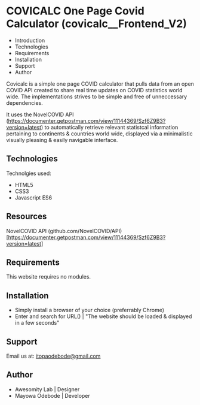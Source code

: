 # COVICALC One Page Covid Calculator (covicalc__Frontend_V2)

- Introduction
- Technologies
- Requirements
- Installation
- Support
- Author

Covicalc is a simple one page COVID calculator that pulls data from an open COVID API created to share real time updates on COVID statistics world wide. The implementations strives to be simple and free of unneccessary dependencies.

It uses the NovelCOVID API (https://documenter.getpostman.com/view/11144369/Szf6Z9B3?version=latest) to automatically retrieve relevant statistcal information pertaining to continents & countries world wide, displayed via a minimalistic visually pleasing & easily navigable interface.

Technologies
-------------
Technolgies used:
- HTML5
- CSS3
- Javascript ES6

Resources
----------
NovelCOVID API (github.com/NovelCOVID/API) [https://documenter.getpostman.com/view/11144369/Szf6Z9B3?version=latest]

Requirements
-------------
This website requires no modules.

Installation
-------------
- Simply install a browser of your choice (preferrably Chrome)
- Enter and search for URL() | "The website should be loaded & displayed in a few seconds"

Support
--------
Email us at: itopaodebode@gmail.com

Author
-------
- Awesomity Lab | Designer
- Mayowa Odebode | Developer




